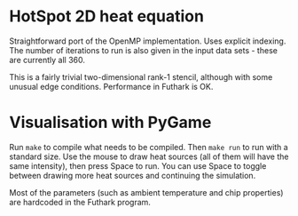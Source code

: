 HotSpot 2D heat equation
========================

Straightforward port of the OpenMP implementation.  Uses explicit
indexing.  The number of iterations to run is also given in the input
data sets - these are currently all 360.

This is a fairly trivial two-dimensional rank-1 stencil, although with
some unusual edge conditions.  Performance in Futhark is OK.

Visualisation with PyGame
=============

Run `make` to compile what needs to be compiled.  Then `make run` to
run with a standard size.  Use the mouse to draw heat sources (all of
them will have the same intensity), then press Space to run.  You can
use Space to toggle between drawing more heat sources and continuing
the simulation.

Most of the parameters (such as ambient temperature and chip
properties) are hardcoded in the Futhark program.
